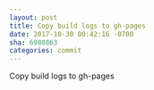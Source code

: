 ```yaml
---
layout: post
title: Copy build logs to gh-pages
date: 2017-10-30 00:42:16 -0700
sha: 6980863
categories: commit
---
```

Copy build logs to gh-pages
